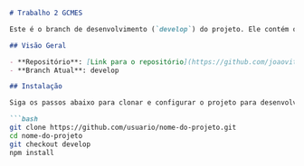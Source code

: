 ```markdown
# Trabalho 2 GCMES 

Este é o branch de desenvolvimento (`develop`) do projeto. Ele contém o código mais recente e estável em desenvolvimento.

## Visão Geral

- **Repositório**: [Link para o repositório](https://github.com/joaovitormsilva/GCMES-Trabalho2)
- **Branch Atual**: develop

## Instalação

Siga os passos abaixo para clonar e configurar o projeto para desenvolvimento:

```bash
git clone https://github.com/usuario/nome-do-projeto.git
cd nome-do-projeto
git checkout develop
npm install
